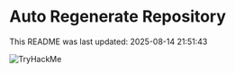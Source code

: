 # Auto Regenerate Repository

This README was last updated: 2025-08-14 21:51:43

 ![TryHackMe](https://tryhackme.com/badge/533634)